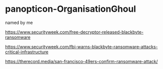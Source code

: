 # panopticon-OrganisationGhoul

named by me

https://www.securityweek.com/free-decryptor-released-blackbyte-ransomware

https://www.securityweek.com/fbi-warns-blackbyte-ransomware-attacks-critical-infrastructure

https://therecord.media/san-francisco-49ers-confirm-ransomware-attack/

